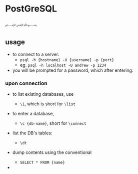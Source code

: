 # PostGreSQL
﷽
## usage

* to connect to a server:
  * `psql -h {hostname} -U {username} -p {port}`
  * eg. `psql -h localhost -U andrew -p 1234`
* you will be prompted for a password, which after entering:

### upon connection

* to list existing databases, use
  * `\1`, which is short for `\list`

* to enter a database,
  * `\c {db-name}`, short for `\connect`

* list the DB's tables:
  * `\dt`

* dump contents using the conventional
  * `SELECT * FROM {name}`

* 
